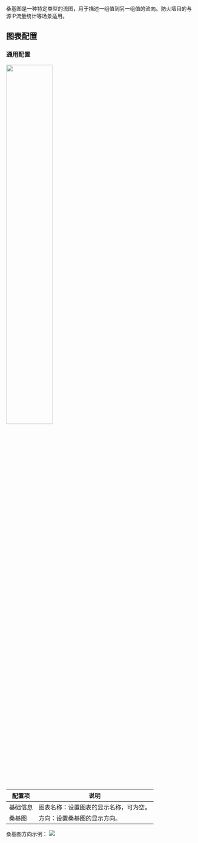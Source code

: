 桑基图是一种特定类型的流图，用于描述一组值到另一组值的流向。防火墙目的与源IP流量统计等场景适用。

## 图表配置

### 通用配置

<img src="https://qcloudimg.tencent-cloud.cn/raw/e8e54d93397bb81a93ba09bae8e0fda0.png" style="width:50%;" />

| 配置项   | 说明                         |
| -------- | ---------------------------- |
| 基础信息 | 图表名称：设置图表的显示名称，可为空。                                 |
| 桑基图     | 方向：设置桑基图的显示方向。       |

桑基图方向示例：
![](https://qcloudimg.tencent-cloud.cn/raw/6538d5cc8b7555155d9058b1fd206c4b.png)



